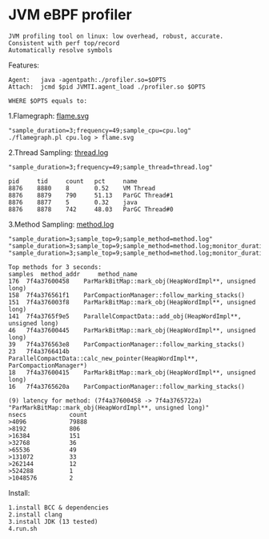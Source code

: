 # JVM eBPF profiler

    JVM profiling tool on linux: low overhead, robust, accurate. 
    Consistent with perf top/record
    Automatically resolve symbols

Features: 

    Agent:   java -agentpath:./profiler.so=$OPTS
    Attach:  jcmd $pid JVMTI.agent_load ./profiler.so $OPTS
    
    WHERE $OPTS equals to:

1.Flamegraph: [flame.svg](https://github.com/weixingsun/jBProF/blob/master/flame.svg)

    "sample_duration=3;frequency=49;sample_cpu=cpu.log"
    ./flamegraph.pl cpu.log > flame.svg

2.Thread Sampling: [thread.log](https://github.com/weixingsun/jBProF/blob/master/thread.log)

    "sample_duration=3;frequency=49;sample_thread=thread.log"
    
    pid		tid		count	pct		name
    8876	8880	8		0.52	VM Thread
    8876	8879	790		51.13	ParGC Thread#1
    8876	8877	5		0.32	java
    8876	8878	742		48.03	ParGC Thread#0

3.Method Sampling: [method.log](https://github.com/weixingsun/jBProF/blob/master/method.log)

    "sample_duration=3;sample_top=9;sample_method=method.log"
    "sample_duration=3;sample_top=9;sample_method=method.log;monitor_duration=1;count_top=3"
    "sample_duration=3;sample_top=9;sample_method=method.log;monitor_duration=1;lat_top=1"
    
    Top methods for 3 seconds:
    samples	 method_addr	 method_name
    176	 7f4a37600458	 ParMarkBitMap::mark_obj(HeapWordImpl**, unsigned long)
    158	 7f4a376561f1	 ParCompactionManager::follow_marking_stacks()
    151	 7f4a376003f8	 ParMarkBitMap::mark_obj(HeapWordImpl**, unsigned long)
    141	 7f4a3765f9e5	 ParallelCompactData::add_obj(HeapWordImpl**, unsigned long)
    46	 7f4a37600445	 ParMarkBitMap::mark_obj(HeapWordImpl**, unsigned long)
    39	 7f4a376563e8	 ParCompactionManager::follow_marking_stacks()
    23	 7f4a3766414b	 ParallelCompactData::calc_new_pointer(HeapWordImpl**, ParCompactionManager*)
    18	 7f4a37600415	 ParMarkBitMap::mark_obj(HeapWordImpl**, unsigned long)
    16	 7f4a3765620a	 ParCompactionManager::follow_marking_stacks()

    (9) latency for method: (7f4a37600458 -> 7f4a3765722a)	"ParMarkBitMap::mark_obj(HeapWordImpl**, unsigned long)"
    nsecs    	     count
    >4096     	     79888	 
    >8192     	     806	 
    >16384     	     151	 
    >32768     	     36	 
    >65536     	     49	 
    >131072     	 33	 
    >262144     	 12	 
    >524288     	 1	 
    >1048576     	 2	 


Install:

    1.install BCC & dependencies
    2.install clang
    3.install JDK (13 tested)
    4.run.sh
